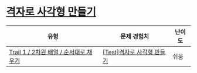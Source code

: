 # [격자로 사각형 만들기](https://www.codetree.ai/trails/complete/curated-cards/test-print-grid-in-rectangle)

|유형|문제 경험치|난이도|
|---|---|---|
|[Trail 1 / 2차원 배열 / 순서대로 채우기](https://www.codetree.ai/trail-info/novice-low/)|[[Test]격자로 사각형 만들기](https://www.codetree.ai/trails/complete/curated-cards/test-print-grid-in-rectangle/)|쉬움|

